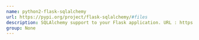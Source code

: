 ```yaml
---
name: python2-flask-sqlalchemy
url: https://pypi.org/project/flask-sqlalchemy/#files
description: SQLAlchemy support to your Flask application. URL : https://pypi.org/project/flask-sqlalchemy/#files Groups : None
group: None
---
```

